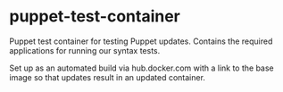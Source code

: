 # puppet-test-container

Puppet test container for testing Puppet updates.  Contains the required applications for running our syntax tests.

Set up as an automated build via hub.docker.com with a link to the base image so that updates result in an updated container.
